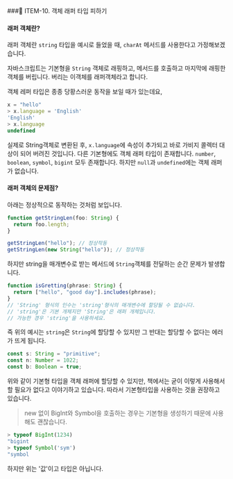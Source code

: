 ###📌 ITEM-10. 객체 래퍼 타입 피하기

#### 래퍼 객체란?

래퍼 객체란 `string` 타입을 예시로 들었을 때, `charAt` 메서드를 사용한다고 가정해보겠습니다.

자바스크립트는 기본형을 `String` 객체로 래핑하고, 메서드를 호출하고 마지막에 래핑한 객체를 버립니다. 버리는 이객체를 래퍼객체라고 합니다.

객체 레퍼 타입은 종종 당황스러운 동작을 보일 때가 있는데요,

```javascript
x = "hello"
> x.language = 'English'
'English'
> x.language
undefined
```

실제로 String객체로 변환된 후, `x.language`에 속성이 추가되고 바로 가비지 콜렉터 대상이 되어 버려진 것입니다.
다른 기본형에도 객체 래퍼 타입이 존재합니다. `number`, `boolean`, `symbol`, `bigint` 모두 존재합니다. 하지만 `null`과 `undefined`에는 객체 래퍼가 없습니다.
<br>

#### 래퍼 객체의 문제점?

아래는 정상적으로 동작하는 것처럼 보입니다.

```typescript
function getStringLen(foo: String) {
  return foo.length;
}

getStringLen("hello"); // 정상작동
getStringLen(new String("hello")); // 정상작동
```

하지만 string을 매개변수로 받는 메서드에 `String`객체를 전달하는 순간 문제가 발생합니다.
<br>

```typescript
function isGretting(phrase: String) {
  return ["hello", "good day"].includes(phrase);
}
// 'String' 형식의 인수는 'string'형식의 매개변수에 할당될 수 없습니다.
// 'string'은 기본 개체지만 'String'은 래퍼 개체입니다.
// 가능한 경우 'string'을 사용하세요.
```

즉 위의 예시는 `string`은 `String`에 할당할 수 있지만 그 반대는 할당할 수 없다는 에러가 뜨게 됩니다.

```typescript
const s: String = "primitive";
const n: Number = 1022;
const b: Boolean = true;
```

위와 같이 기본형 타입을 객체 래퍼에 할당할 수 있지만, 책에서는 굳이 이렇게 사용해서 할 필요가 없다고 이야기하고 있습니다. 따라서 기본형타입을 사용하는 것을 권장하고 있습니다.

> new 없이 BigInt와 Symbol을 호출하는 경우는 기본형을 생성하기 때문에 사용해도 괜찮습니다.

```javascript
> typeof BigInt(1234)
"bigint
> typeof Symbol('sym')
"symbol
```

하지만 위는 '값'이고 타입은 아닙니다.
